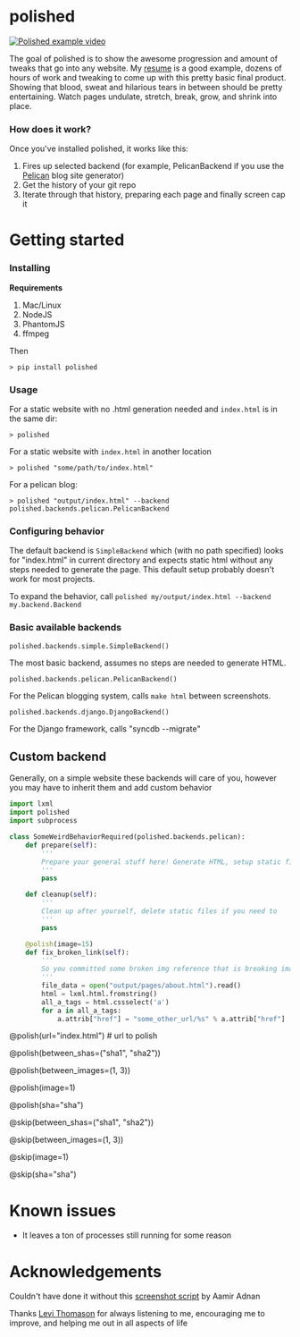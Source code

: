 polished
========

[![Polished example video](http://img.youtube.com/vi/J4sBUXP7zoo/0.jpg)](http://www.youtube.com/watch?v=J4sBUXP7zoo)

The goal of polished is to show the awesome progression and amount of tweaks that go into any website. My [resume](http://ericcarmichael.com)
is a good example, dozens of hours of work and tweaking to come up with this pretty basic final product. Showing that
blood, sweat and hilarious tears in between should be pretty entertaining. Watch pages undulate, stretch, break,
grow, and shrink into place.




### How does it work?

Once you've installed polished, it works like this:

1. Fires up selected backend (for example, PelicanBackend if you use the [Pelican]() blog site generator)
2. Get the history of your git repo
3. Iterate through that history, preparing each page and finally screen cap it


Getting started
===============

### Installing

**Requirements**

1. Mac/Linux
1. NodeJS
2. PhantomJS
3. ffmpeg

Then

```
> pip install polished
```




### Usage

For a static website with no .html generation needed and `index.html` is in the same dir:

```
> polished
```

For a static website with `index.html` in another location

```
> polished "some/path/to/index.html"
```

For a pelican blog:

```
> polished "output/index.html" --backend polished.backends.pelican.PelicanBackend
```




### Configuring behavior

The default backend is `SimpleBackend` which (with no path specified) looks for "index.html" in current directory and
expects static html without any steps needed to generate the page. This default setup probably doesn't work for most
projects.

To expand the behavior, call `polished my/output/index.html --backend my.backend.Backend`





### Basic available backends

```
polished.backends.simple.SimpleBackend()
```

The most basic backend, assumes no steps are needed to generate HTML.

```
polished.backends.pelican.PelicanBackend()
```

For the Pelican blogging system, calls `make html` between screenshots.

```
polished.backends.django.DjangoBackend()
```

For the Django framework, calls "syncdb --migrate"





## Custom backend

Generally, on a simple website these backends will care of you, however you may have to
inherit them and add custom behavior

```python
import lxml
import polished
import subprocess

class SomeWeirdBehaviorRequired(polished.backends.pelican):
    def prepare(self):
        '''
        Prepare your general stuff here! Generate HTML, setup static files, etc.
        '''
        pass

    def cleanup(self):
        '''
        Clean up after yourself, delete static files if you need to
        '''
        pass

    @polish(image=15)
    def fix_broken_link(self):
        '''
        So you committed some broken img reference that is breaking image #15 (generally polished_output/00015.polished.png)
        '''
        file_data = open("output/pages/about.html").read()
        html = lxml.html.fromstring()
        all_a_tags = html.cssselect('a')
        for a in all_a_tags:
            a.attrib["href"] = "some_other_url/%s" % a.attrib["href"]
```


@polish(url="index.html") # url to polish



@polish(between_shas=("sha1", "sha2"))

@polish(between_images=(1, 3))

@polish(image=1)

@polish(sha="sha")


@skip(between_shas=("sha1", "sha2"))

@skip(between_images=(1, 3))

@skip(image=1)

@skip(sha="sha")







Known issues
============

* It leaves a ton of processes still running for some reason









Acknowledgements
================
Couldn't have done it without this [screenshot script](http://stackoverflow.com/a/18068097) by Aamir Adnan

Thanks [Levi Thomason](https://github.com/levithomason) for always listening to me, encouraging me to improve,
and helping me out in all aspects of life
